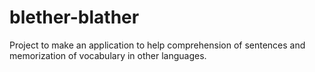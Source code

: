 # blether-blather

Project to make an application to help comprehension of sentences and memorization of vocabulary in other languages.

